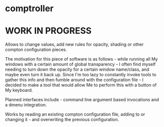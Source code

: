 # comptroller

# WORK IN PROGRESS

Allows to change values, add new rules for opacity, shading or other compton configuration pieces.

The motivation for this piece of software is as follows - while running all My windows with a certain amount of global transparency - I often find myself needing to turn down the opacity for a certain window name/class, and maybe even turn it back up. Since I'm too lazy to constantly invoke tools to gather this info and then fumble around with the configuration file - I decided to make a tool that would allow Me to perform this with a button of My keyboard.

Planned interfaces include - command line argument based invocations and a dmenu integration.

Works by reading an existing compton configuration file, adding to or changing it - and overwriting the previous configuration.
